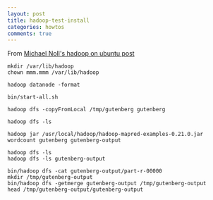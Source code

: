 ```yaml
---
layout: post
title: hadoop-test-install
categories: howtos
comments: true
---
```



From [Michael Noll's hadoop on ubuntu post](http://www.michael-noll.com/tutorials/running-hadoop-on-ubuntu-linux-single-node-cluster/)

    mkdir /var/lib/hadoop
    chown mmm.mmm /var/lib/hadoop

    hadoop datanode -format

    bin/start-all.sh 

    hadoop dfs -copyFromLocal /tmp/gutenberg gutenberg

    hadoop dfs -ls

    hadoop jar /usr/local/hadoop/hadoop-mapred-examples-0.21.0.jar wordcount gutenberg gutenberg-output

    hadoop dfs -ls
    hadoop dfs -ls gutenberg-output

    bin/hadoop dfs -cat gutenberg-output/part-r-00000
    mkdir /tmp/gutenberg-output
    bin/hadoop dfs -getmerge gutenberg-output /tmp/gutenberg-output
    head /tmp/gutenberg-output/gutenberg-output

